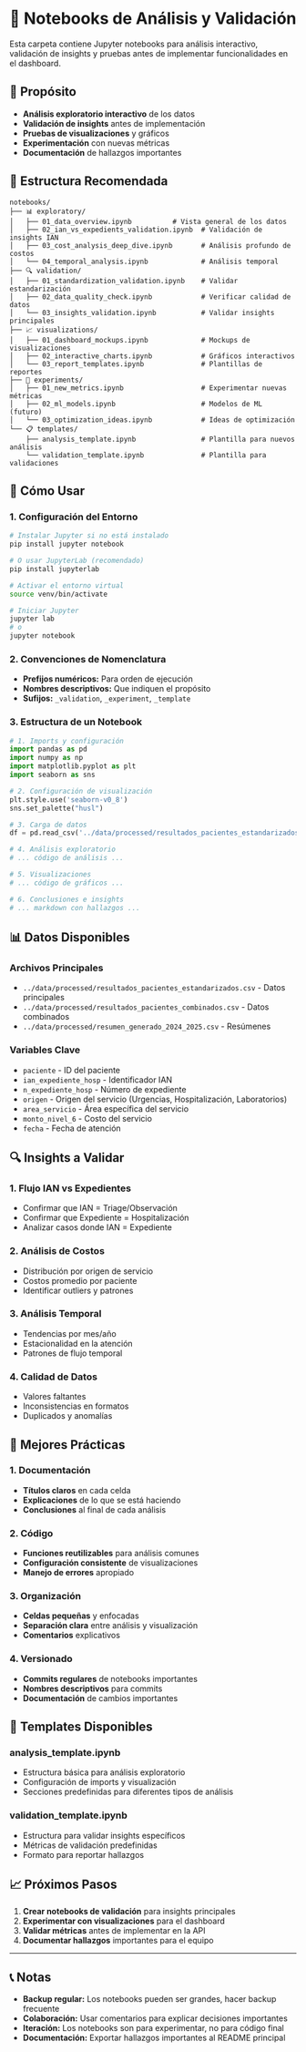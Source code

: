 # 📓 Notebooks de Análisis y Validación

Esta carpeta contiene Jupyter notebooks para análisis interactivo, validación de insights y pruebas antes de implementar funcionalidades en el dashboard.

## 🎯 Propósito

- **Análisis exploratorio interactivo** de los datos
- **Validación de insights** antes de implementación
- **Pruebas de visualizaciones** y gráficos
- **Experimentación** con nuevas métricas
- **Documentación** de hallazgos importantes

## 📁 Estructura Recomendada

```
notebooks/
├── 📊 exploratory/
│   ├── 01_data_overview.ipynb          # Vista general de los datos
│   ├── 02_ian_vs_expedients_validation.ipynb  # Validación de insights IAN
│   ├── 03_cost_analysis_deep_dive.ipynb       # Análisis profundo de costos
│   └── 04_temporal_analysis.ipynb             # Análisis temporal
├── 🔍 validation/
│   ├── 01_standardization_validation.ipynb    # Validar estandarización
│   ├── 02_data_quality_check.ipynb            # Verificar calidad de datos
│   └── 03_insights_validation.ipynb           # Validar insights principales
├── 📈 visualizations/
│   ├── 01_dashboard_mockups.ipynb             # Mockups de visualizaciones
│   ├── 02_interactive_charts.ipynb            # Gráficos interactivos
│   └── 03_report_templates.ipynb              # Plantillas de reportes
├── 🧪 experiments/
│   ├── 01_new_metrics.ipynb                   # Experimentar nuevas métricas
│   ├── 02_ml_models.ipynb                     # Modelos de ML (futuro)
│   └── 03_optimization_ideas.ipynb            # Ideas de optimización
└── 📋 templates/
    ├── analysis_template.ipynb                # Plantilla para nuevos análisis
    └── validation_template.ipynb              # Plantilla para validaciones
```

## 🚀 Cómo Usar

### 1. Configuración del Entorno

```bash
# Instalar Jupyter si no está instalado
pip install jupyter notebook

# O usar JupyterLab (recomendado)
pip install jupyterlab

# Activar el entorno virtual
source venv/bin/activate

# Iniciar Jupyter
jupyter lab
# o
jupyter notebook
```

### 2. Convenciones de Nomenclatura

- **Prefijos numéricos:** Para orden de ejecución
- **Nombres descriptivos:** Que indiquen el propósito
- **Sufijos:** `_validation`, `_experiment`, `_template`

### 3. Estructura de un Notebook

```python
# 1. Imports y configuración
import pandas as pd
import numpy as np
import matplotlib.pyplot as plt
import seaborn as sns

# 2. Configuración de visualización
plt.style.use('seaborn-v0_8')
sns.set_palette("husl")

# 3. Carga de datos
df = pd.read_csv('../data/processed/resultados_pacientes_estandarizados.csv')

# 4. Análisis exploratorio
# ... código de análisis ...

# 5. Visualizaciones
# ... código de gráficos ...

# 6. Conclusiones e insights
# ... markdown con hallazgos ...
```

## 📊 Datos Disponibles

### Archivos Principales
- `../data/processed/resultados_pacientes_estandarizados.csv` - Datos principales
- `../data/processed/resultados_pacientes_combinados.csv` - Datos combinados
- `../data/processed/resumen_generado_2024_2025.csv` - Resúmenes

### Variables Clave
- `paciente` - ID del paciente
- `ian_expediente_hosp` - Identificador IAN
- `n_expediente_hosp` - Número de expediente
- `origen` - Origen del servicio (Urgencias, Hospitalización, Laboratorios)
- `area_servicio` - Área específica del servicio
- `monto_nivel_6` - Costo del servicio
- `fecha` - Fecha de atención

## 🔍 Insights a Validar

### 1. Flujo IAN vs Expedientes
- Confirmar que IAN = Triage/Observación
- Confirmar que Expediente = Hospitalización
- Analizar casos donde IAN = Expediente

### 2. Análisis de Costos
- Distribución por origen de servicio
- Costos promedio por paciente
- Identificar outliers y patrones

### 3. Análisis Temporal
- Tendencias por mes/año
- Estacionalidad en la atención
- Patrones de flujo temporal

### 4. Calidad de Datos
- Valores faltantes
- Inconsistencias en formatos
- Duplicados y anomalías

## 📝 Mejores Prácticas

### 1. Documentación
- **Títulos claros** en cada celda
- **Explicaciones** de lo que se está haciendo
- **Conclusiones** al final de cada análisis

### 2. Código
- **Funciones reutilizables** para análisis comunes
- **Configuración consistente** de visualizaciones
- **Manejo de errores** apropiado

### 3. Organización
- **Celdas pequeñas** y enfocadas
- **Separación clara** entre análisis y visualización
- **Comentarios** explicativos

### 4. Versionado
- **Commits regulares** de notebooks importantes
- **Nombres descriptivos** para commits
- **Documentación** de cambios importantes

## 🎨 Templates Disponibles

### analysis_template.ipynb
- Estructura básica para análisis exploratorio
- Configuración de imports y visualización
- Secciones predefinidas para diferentes tipos de análisis

### validation_template.ipynb
- Estructura para validar insights específicos
- Métricas de validación predefinidas
- Formato para reportar hallazgos

## 📈 Próximos Pasos

1. **Crear notebooks de validación** para insights principales
2. **Experimentar con visualizaciones** para el dashboard
3. **Validar métricas** antes de implementar en la API
4. **Documentar hallazgos** importantes para el equipo

---

## 📞 Notas

- **Backup regular:** Los notebooks pueden ser grandes, hacer backup frecuente
- **Colaboración:** Usar comentarios para explicar decisiones importantes
- **Iteración:** Los notebooks son para experimentar, no para código final
- **Documentación:** Exportar hallazgos importantes al README principal 
